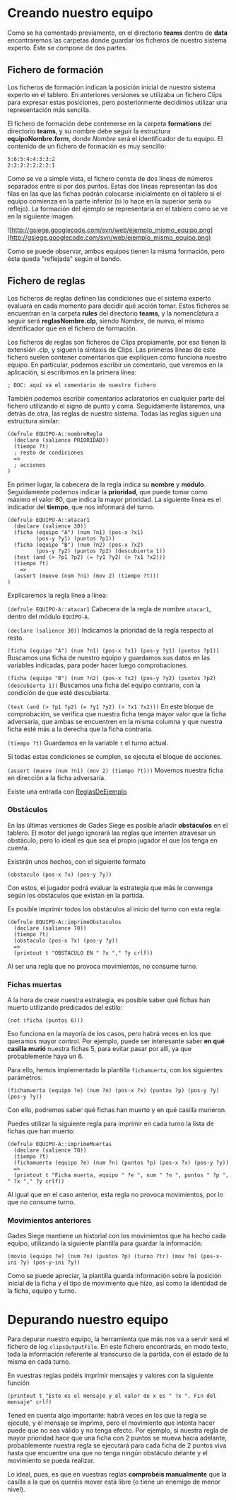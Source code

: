 # Creando nuestro equipo #
Como se ha comentado previamente, en el directorio **teams** dentro de **data** encontraremos las carpetas donde guardar los ficheros de nuestro sistema experto. Éste se compone de dos partes.

## Fichero de formación ##
Los ficheros de formación indican la posición inicial de nuestro sistema experto en el tablero. En anteriores versiones se utilizaba un fichero Clips para expresar estas posiciones, pero posteriormente decidimos utilizar una representación más sencilla.

El fichero de formación debe contenerse en la carpeta **formations** del directorio **teams**, y su nombre debe seguir la estructura **equipoNombre.form**, donde _Nombre_ será el identificador de tu equipo. El contenido de un fichero de formación es muy sencillo:

```
5:6:5:4:4:3:3:2
2:2:2:2:2:2:2:1
```

Como se ve a simple vista, el fichero consta de dos líneas de números separados entre sí por dos puntos. Estas dos líneas representan las dos filas en las que las fichas podrán colocarse inicialmente en el tablero si el equipo comienza en la parte inferior (si lo hace en la superior sería su reflejo). La formación del ejemplo se representaría en el tablero como se ve en la siguiente imagen.

![http://gsiege.googlecode.com/svn/web/ejemplo_mismo_equipo.png](http://gsiege.googlecode.com/svn/web/ejemplo_mismo_equipo.png)

Como se puede observar, ambos equipos tienen la misma formación, pero ésta queda "reflejada" según el bando.


## Fichero de reglas ##
Los ficheros de reglas definen las condiciones que el sistema experto evaluará en cada momento para decidir qué acción tomar. Estos ficheros se encuentran en la carpeta **rules** del directorio **teams**, y la nomenclatura a seguir será **reglasNombre.clp**, siendo _Nombre_, de nuevo, el mismo identificador que en el fichero de formación.

Los ficheros de reglas son ficheros de Clips propiamente, por eso tienen la extensión .clp, y siguen la sintaxis de Clips. Las primeras líneas de este fichero suelen contener comentarios que expliquen cómo funciona nuestro equipo. En particular, podemos escribir un comentario, que veremos en la aplicación, si escribimos en la primera línea:

`; DOC: aquí va el comentario de nuestro fichero`

También podemos escribir comentarios aclaratorios en cualquier parte del fichero utilizando el signo de punto y coma. Seguidamente listaremos, una detrás de otra, las reglas de nuestro sistema. Todas las reglas siguen una estructura similar:
```
(defrule EQUIPO-A::nombreRegla
  (declare (salience PRIORIDAD))
  (tiempo ?t)
  ; resto de condiciones
  =>
  ; acciones
)
```

En primer lugar, la cabecera de la regla indica su **nombre** y **módulo**. Seguidamente podemos indicar la **prioridad**, que puede tomar como máximo el valor 80, que indica la mayor prioridad. La siguiente línea es el indicador del **tiempo**, que nos informará del turno.

```
(defrule EQUIPO-A::atacar1
  (declare (salience 30))
  (ficha (equipo "A") (num ?n1) (pos-x ?x1)
         (pos-y ?y1) (puntos ?p1))
  (ficha (equipo "B") (num ?n2) (pos-x ?x2)
         (pos-y ?y2) (puntos ?p2) (descubierta 1))
  (test (and (> ?p1 ?p2) (= ?y1 ?y2) (> ?x1 ?x2)))
  (tiempo ?t)
    =>
  (assert (mueve (num ?n1) (mov 2) (tiempo ?t)))
)
```

Explicaremos la regla línea a línea:

`(defrule EQUIPO-A::atacar1` Cabecera de la regla de nombre `atacar1`, dentro del módulo `EQUIPO-A`.

`(declare (salience 30))` Indicamos la prioridad de la regla respecto al resto.

`(ficha (equipo "A") (num ?n1) (pos-x ?x1) (pos-y ?y1) (puntos ?p1))` Buscamos una ficha de nuestro equipo y guardamos sus datos en las variables indicadas, para poder hacer luego comprobaciones.

`(ficha (equipo "B") (num ?n2) (pos-x ?x2) (pos-y ?y2) (puntos ?p2) (descubierta 1))` Buscamos una ficha del equipo contrario, con la condición de que esté descubierta.

`(test (and (> ?p1 ?p2) (= ?y1 ?y2) (> ?x1 ?x2)))` En este bloque de comprobación, se verifica que nuestra ficha tenga mayor valor que la ficha adversaria, que ambas se encuentren en la misma columna y que nuestra ficha esté más a la derecha que la ficha contraria.

`(tiempo ?t)` Guardamos en la variable `t` el turno actual.

Si todas estas condiciones se cumplen, se ejecuta el bloque de acciones.

`(assert (mueve (num ?n1) (mov 2) (tiempo ?t)))` Movemos nuestra ficha en dirección a la ficha adversaria.

Existe una entrada con [ReglasDeEjemplo](ReglasDeEjemplo.md)

### Obstáculos ###
En las últimas versiones de Gades Siege es posible añadir **obstáculos** en el tablero. El motor del juego ignorará las reglas que intenten atravesar un obstáculo, pero lo ideal es que sea el propio jugador el que los tenga en cuenta.

Existirán unos hechos, con el siguiente formato
```
(obstaculo (pos-x ?x) (pos-y ?y))
```

Con estos, el jugador podrá evaluar la estrategia que más le convenga según los obstáculos que existan en la partida.

Es posible imprimir todos los obstáculos al inicio del turno con esta regla:
```
(defrule EQUIPO-A::imprimeObstaculos
  (declare (salience 70)) 
  (tiempo ?t)
  (obstaculo (pos-x ?x) (pos-y ?y))
  =>
  (printout t "OBSTACULO EN " ?x "," ?y crlf))
```
Al ser una regla que no provoca movimientos, no consume turno.

### Fichas muertas ###
A la hora de crear nuestra estrategia, es posible saber qué fichas han muerto utilizando predicados del estilo:
```
(not (ficha (puntos 6)))
```

Eso funciona en la mayoría de los casos, pero habrá veces en los que queramos mayor control. Por ejemplo, puede ser interesante saber **en qué casilla murió** nuestra fichas 5, para evitar pasar por allí, ya que probablemente haya un 6.

Para ello, hemos implementado la plantilla `fichamuerta`, con los siguientes parámetros:
```
(fichamuerta (equipo ?e) (num ?n) (pos-x ?x) (puntos ?p) (pos-y ?y) (pos-y ?y))
```

Con ello, podremos saber qué fichas han muerto y en qué casilla murieron.

Puedes utilizar la siguiente regla para imprimir en cada turno la lista de fichas que han muerto:
```
(defrule EQUIPO-A::imprimeMuertas
  (declare (salience 70)) 
  (tiempo ?t) 
  (fichamuerta (equipo ?e) (num ?n) (puntos ?p) (pos-x ?x) (pos-y ?y))
  =>
  (printout t "Ficha muerta, equipo " ?e ", num " ?n ", puntos " ?p ", " ?x "," ?y crlf))
```
Al igual que en el caso anterior, esta regla no provoca movimientos, por lo que no consume turno.

### Movimientos anteriores ###
Gades Siege mantiene un historial con los movimientos que ha hecho cada equipo, utilizando la siguiente plantilla para guardar la información:
```
(movio (equipo ?e) (num ?n) (puntos ?p) (turno ?tr) (mov ?m) (pos-x-ini ?y) (pos-y-ini ?y))
```

Como se puede apreciar, la plantilla guarda información sobre ĺa posición inicial de la ficha y el tipo de movimiento que hizo, así como la identidad de la ficha, equipo y turno.

# Depurando nuestro equipo #
Para depurar nuestro equipo, la herramienta que más nos va a servir será el fichero de log `clipsOutputFile`. En este fichero encontrarás, en modo texto, toda la información referente al transcurso de la partida, con el estado de la misma en cada turno.

En vuestras reglas podéis imprimir mensajes y valores con la siguiente función
```
(printout t "Este es el mensaje y el valor de x es " ?x ". Fin del mensaje" crlf)
```

Tened en cuenta algo importante: habrá veces en los que la regla se ejecute, y el mensaje se imprima, pero el movimiento que intenta hacer puede que no sea válido y no tenga efecto. Por ejemplo, si nuestra regla de mayor prioridad hace que una ficha con 2 puntos se mueva hacia adelante, probablemente nuestra regla se ejecutará para cada ficha de 2 puntos viva hasta que encuentre una que no tenga ningún obstáculo delante y el movimiento se pueda realizar.

Lo ideal, pues, es que en vuestras reglas **comprobéis manualmente** que la casilla a la que os queréis mover está libre (o tiene un enemigo de menor nivel).